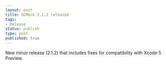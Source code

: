 ```yaml
---
layout: post
title: OCMock 2.1.2 released
tags:
- Release
status: publish
type: post
published: true
---
```

New minor release (2.1.2) that includes fixes for compatibility with Xcode 5 Preview.
